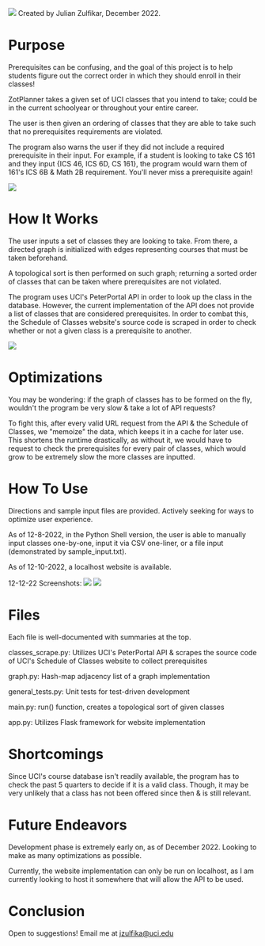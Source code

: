 ![](https://github.com/julian-z/ZotPlanner/blob/main/static/images/zotplannerlogo.png)
Created by Julian Zulfikar, December 2022.

# Purpose
Prerequisites can be confusing, and the goal of this project is to help students figure out the correct order in which they should enroll in their classes!

ZotPlanner takes a given set of UCI classes that you intend to take; could be in the current schoolyear or throughout your entire career.

The user is then given an ordering of classes that they are able to take such that no prerequisites requirements are violated.

The program also warns the user if they did not include a required prerequisite in their input. For example, if a student is looking to take CS 161 and they input {ICS 46, ICS 6D, CS 161}, the program would warn them of 161's ICS 6B & Math 2B requirement. You'll never miss a prerequisite again!

![](https://github.com/julian-z/ZotPlanner/blob/main/images/zotplannerdemo.gif)

# How It Works
The user inputs a set of classes they are looking to take. From there, a directed graph is initialized with edges representing courses that must be taken beforehand.

A topological sort is then performed on such graph; returning a sorted order of classes that can be taken where prerequisites are not violated.

The program uses UCI's PeterPortal API in order to look up the class in the database. However, the current implementation of the API does not provide a list of classes that are considered prerequisites. In order to combat this, the Schedule of Classes website's source code is scraped in order to check whether or not a given class is a prerequisite to another.

![](https://github.com/julian-z/ZotPlanner/blob/main/images/topologicalsort.gif)

# Optimizations
You may be wondering: if the graph of classes has to be formed on the fly, wouldn't the program be very slow & take a lot of API requests?

To fight this, after every valid URL request from the API & the Schedule of Classes, we "memoize" the data, which keeps it in a cache for later use. This shortens the runtime drastically, as without it, we would have to request to check the prerequisites for every pair of classes, which would grow to be extremely slow the more classes are inputted.

# How To Use
Directions and sample input files are provided. Actively seeking for ways to optimize user experience.

As of 12-8-2022, in the Python Shell version, the user is able to manually input classes one-by-one, input it via CSV one-liner, or a file input (demonstrated by sample_input.txt).

As of 12-10-2022, a localhost website is available.

12-12-22 Screenshots:
![](https://github.com/julian-z/ZotPlanner/blob/main/images/index.png)
![](https://github.com/julian-z/ZotPlanner/blob/main/images/generate.png)

# Files
Each file is well-documented with summaries at the top.

classes_scrape.py: Utilizes UCI's PeterPortal API & scrapes the source code of UCI's Schedule of Classes website to collect prerequisites

graph.py: Hash-map adjacency list of a graph implementation

general_tests.py: Unit tests for test-driven development

main.py: run() function, creates a topological sort of given classes

app.py: Utilizes Flask framework for website implementation

# Shortcomings
Since UCI's course database isn't readily available, the program has to check the past 5 quarters to decide if it is a valid class. Though, it may be very unlikely that a class has not been offered since then & is still relevant.

# Future Endeavors
Development phase is extremely early on, as of December 2022. Looking to make as many optimizations as possible.

Currently, the website implementation can only be run on localhost, as I am currently looking to host it somewhere that will allow the API to be used.

# Conclusion
Open to suggestions! Email me at jzulfika@uci.edu
